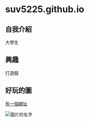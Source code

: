 # suv5225.github.io

## 自我介紹
大學生
## 興趣
打遊戲

## 好玩的圖
[有一個網址](github.com/suv5225)

![圖片的名字](https://p2.bahamut.com.tw/B/2KU/30/cd1be138ae851b1fcc6a0c458c1b83m5.JPG)
